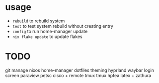 # usage
- `rebuild` to rebuild system
- `test` to test system rebuild without creating entry
- `config` to run home-manager update
- `nix flake update` to update flakes

# TODO
git manage nixos
home-manager dotfiles 
    theming
    hyprland
    waybar
    login screen
paraview
petsc
cisco + remote tmux
tmux
hpfea
latex + zathura

